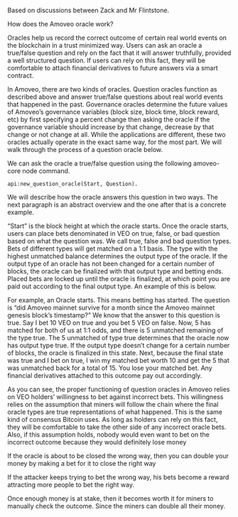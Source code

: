 Based on discussions between Zack and Mr Flintstone.

How does the Amoveo oracle work?

Oracles help us record the correct outcome of certain real world events on the blockchain in a trust minimized way. Users can ask an oracle a true/false question and rely on the fact that it will answer truthfully, provided a well structured question. If users can rely on this fact, they will be comfortable to attach financial derivatives to future answers via a smart contract.

In Amoveo, there are two kinds of oracles. Question oracles function as described above and answer true/false questions about real world events that happened in the past. Governance oracles determine the future values of Amoveo’s governance variables (block size, block time, block reward, etc) by first specifying a percent change then asking the oracle if the governance variable should increase by that change, decrease by that change or not change at all. While the applications are different, these two oracles actually operate in the exact same way, for the most part. We will walk through the process of a question oracle below.

We can ask the oracle a true/false question using the following amoveo-core node command.

	api:new_question_oracle(Start, Question).

We will describe how the oracle answers this question in two ways. The next paragraph is an abstract overview and the one after that is a concrete example.

“Start” is the block height at which the oracle starts. Once the oracle starts, users can place bets denominated in VEO on true, false, or bad question based on what the question was. We call true, false and bad question types. Bets of different types will get matched on a 1:1 basis. The type with the highest unmatched balance determines the output type of the oracle. If the output type of an oracle has not been changed for a certain number of blocks, the oracle can be finalized with that output type and betting ends. Placed bets are locked up until the oracle is finalized, at which point you are paid out according to the final output type. An example of this is below.

For example, an Oracle starts. This means betting has started. The question is “did Amoveo mainnet survive for a month since the Amoveo mainnet genesis block’s timestamp?” We know that the answer to this question is true. Say I bet 10 VEO on true and you bet 5 VEO on false. Now, 5 has matched for both of us at 1:1 odds, and there is 5 unmatched remaining of the type true. The 5 unmatched of type true determines that the oracle now has output type true. If the output type doesn’t change for a certain number of blocks, the oracle is finalized in this state. Next, because the final state was true and I bet on true, I win my matched bet worth 10 and get the 5 that was unmatched back for a total of 15. You lose your matched bet. Any financial derivatives attached to this outcome pay out accordingly.

As you can see, the proper functioning of question oracles in Amoveo relies on VEO holders’ willingness to bet against incorrect bets. This willingness relies on the assumption that miners will follow the chain where the final oracle types are true representations of what happened. This is the same kind of consensus Bitcoin uses. As long as holders can rely on this fact, they will be comfortable to take the other side of any incorrect oracle bets. Also, if this assumption holds, nobody would even want to bet on the incorrect outcome because they would definitely lose money

If the oracle is about to be closed the wrong way, then you can double your money by making a bet for it to close the right way

If the attacker keeps trying to bet the wrong way, his bets become a reward attracting more people to bet the right way.

Once enough money is at stake, then it becomes worth it for miners to manually check the outcome. Since the miners can double all their money.
